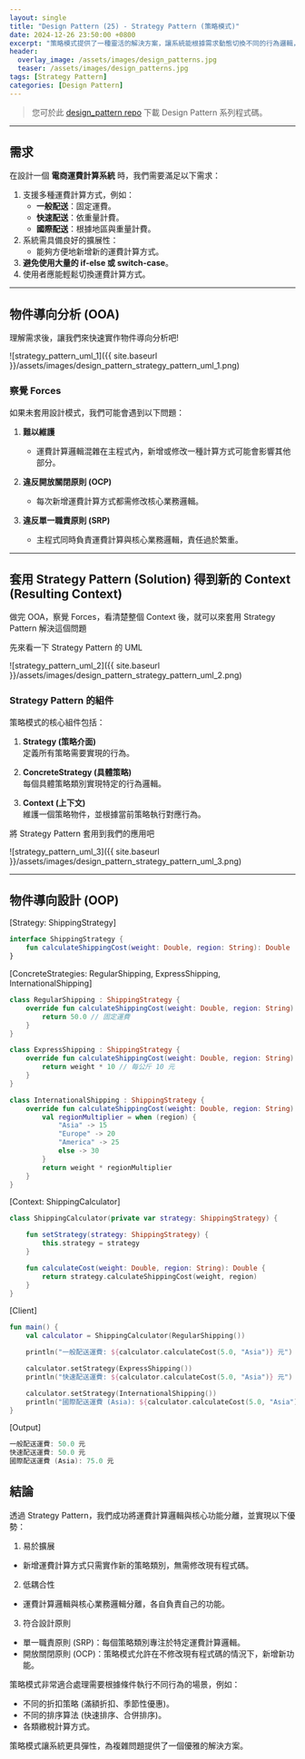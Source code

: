 ```yaml
---
layout: single
title: "Design Pattern (25) - Strategy Pattern (策略模式)"
date: 2024-12-26 23:50:00 +0800
excerpt: "策略模式提供了一種靈活的解決方案，讓系統能根據需求動態切換不同的行為邏輯，實現高可擴展性與低耦合性。"
header:
  overlay_image: /assets/images/design_patterns.jpg
  teaser: /assets/images/design_patterns.jpg
tags: [Strategy Pattern]
categories: [Design Pattern]
---
```


> 您可於此 [design_pattern repo](https://github.com/nickhuangcyh/design_pattern) 下載 Design Pattern 系列程式碼。

---

## 需求

在設計一個 **電商運費計算系統** 時，我們需要滿足以下需求：

1. 支援多種運費計算方式，例如：
   - **一般配送**：固定運費。
   - **快速配送**：依重量計費。
   - **國際配送**：根據地區與重量計費。
2. 系統需具備良好的擴展性：
   - 能夠方便地新增新的運費計算方式。
3. **避免使用大量的 if-else 或 switch-case**。
4. 使用者應能輕鬆切換運費計算方式。

---

## 物件導向分析 (OOA)

理解需求後，讓我們來快速實作物件導向分析吧!

![strategy_pattern_uml_1]({{ site.baseurl }}/assets/images/design_pattern_strategy_pattern_uml_1.png)

### 察覺 Forces

如果未套用設計模式，我們可能會遇到以下問題：

1. **難以維護**

   - 運費計算邏輯混雜在主程式內，新增或修改一種計算方式可能會影響其他部分。

2. **違反開放關閉原則 (OCP)**

   - 每次新增運費計算方式都需修改核心業務邏輯。

3. **違反單一職責原則 (SRP)**
   - 主程式同時負責運費計算與核心業務邏輯，責任過於繁重。

---

## 套用 Strategy Pattern (Solution) 得到新的 Context (Resulting Context)

做完 OOA，察覺 Forces，看清楚整個 Context 後，就可以來套用 Strategy Pattern 解決這個問題

先來看一下 Strategy Pattern 的 UML

![strategy_pattern_uml_2]({{ site.baseurl }}/assets/images/design_pattern_strategy_pattern_uml_2.png)

### Strategy Pattern 的組件

策略模式的核心組件包括：

1. **Strategy (策略介面)**  
   定義所有策略需要實現的行為。

2. **ConcreteStrategy (具體策略)**  
   每個具體策略類別實現特定的行為邏輯。

3. **Context (上下文)**  
   維護一個策略物件，並根據當前策略執行對應行為。

將 Strategy Pattern 套用到我們的應用吧

![strategy_pattern_uml_3]({{ site.baseurl }}/assets/images/design_pattern_strategy_pattern_uml_3.png)

---

## 物件導向設計 (OOP)

[Strategy: ShippingStrategy]

```kotlin
interface ShippingStrategy {
    fun calculateShippingCost(weight: Double, region: String): Double
}
```

[ConcreteStrategies: RegularShipping, ExpressShipping, InternationalShipping]

```kotlin
class RegularShipping : ShippingStrategy {
    override fun calculateShippingCost(weight: Double, region: String): Double {
        return 50.0 // 固定運費
    }
}

class ExpressShipping : ShippingStrategy {
    override fun calculateShippingCost(weight: Double, region: String): Double {
        return weight * 10 // 每公斤 10 元
    }
}

class InternationalShipping : ShippingStrategy {
    override fun calculateShippingCost(weight: Double, region: String): Double {
        val regionMultiplier = when (region) {
            "Asia" -> 15
            "Europe" -> 20
            "America" -> 25
            else -> 30
        }
        return weight * regionMultiplier
    }
}
```

[Context: ShippingCalculator]

```kotlin
class ShippingCalculator(private var strategy: ShippingStrategy) {

    fun setStrategy(strategy: ShippingStrategy) {
        this.strategy = strategy
    }

    fun calculateCost(weight: Double, region: String): Double {
        return strategy.calculateShippingCost(weight, region)
    }
}

```

[Client]

```kotlin
fun main() {
    val calculator = ShippingCalculator(RegularShipping())

    println("一般配送運費: ${calculator.calculateCost(5.0, "Asia")} 元") // 固定 50 元

    calculator.setStrategy(ExpressShipping())
    println("快速配送運費: ${calculator.calculateCost(5.0, "Asia")} 元") // 5.0 * 10 = 50 元

    calculator.setStrategy(InternationalShipping())
    println("國際配送運費 (Asia): ${calculator.calculateCost(5.0, "Asia")} 元") // 5.0 * 15 = 75 元
}
```

[Output]

```kotlin
一般配送運費: 50.0 元
快速配送運費: 50.0 元
國際配送運費 (Asia): 75.0 元
```

## 結論

透過 Strategy Pattern，我們成功將運費計算邏輯與核心功能分離，並實現以下優勢：

1. 易於擴展

- 新增運費計算方式只需實作新的策略類別，無需修改現有程式碼。

2. 低耦合性

- 運費計算邏輯與核心業務邏輯分離，各自負責自己的功能。

3. 符合設計原則

- 單一職責原則 (SRP)：每個策略類別專注於特定運費計算邏輯。
- 開放關閉原則 (OCP)：策略模式允許在不修改現有程式碼的情況下，新增新功能。

策略模式非常適合處理需要根據條件執行不同行為的場景，例如：

- 不同的折扣策略 (滿額折扣、季節性優惠)。
- 不同的排序算法 (快速排序、合併排序)。
- 各類繳稅計算方式。

策略模式讓系統更具彈性，為複雜問題提供了一個優雅的解決方案。
